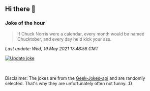 ## Hi there 👋

### Joke of the hour
<!-- joke -->
>If Chuck Norris were a calendar, every month would be named Chucktober, and every day he'd kick your ass.
<!-- /joke -->

*Last update: Wed, 19 May 2021 17:48:58 GMT*

[![Update joke](https://github.com/nclskfm/nclskfm/actions/workflows/joke.yml/badge.svg)](https://github.com/nclskfm/nclskfm/actions/workflows/joke.yml)

<br><br>
Disclaimer: The jokes are from the [Geek-Jokes-api](https://github.com/sameerkumar18/geek-joke-api) and are randomly selected. That's why they are unfortunately often not funny. :D
